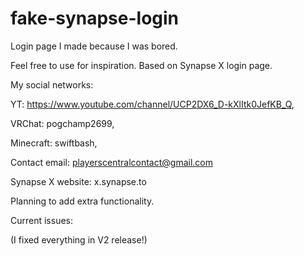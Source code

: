 # fake-synapse-login
Login page I made because I was bored.

Feel free to use for inspiration. Based on Synapse X login page.


My social networks:

YT: https://www.youtube.com/channel/UCP2DX6_D-kXlItk0JefKB_Q,

VRChat: pogchamp2699,

Minecraft: swiftbash,

Contact email: playerscentralcontact@gmail.com

Synapse X website: x.synapse.to

Planning to add extra functionality.

Current issues:

(I fixed everything in V2 release!)
